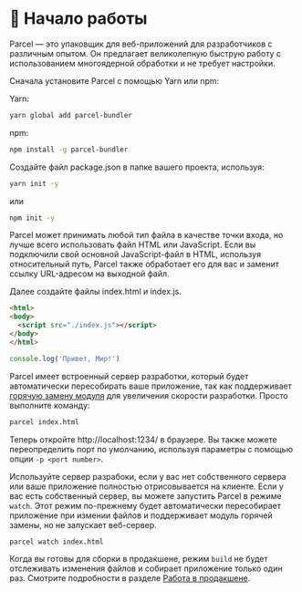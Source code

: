 # 🚀 Начало работы

Parcel&nbsp;&mdash; это упаковщик для веб-приложений для разработчиков с различным опытом. Он предлагает великолепную быструю работу с использованием многоядерной обработки и не требует настройки.

Сначала установите Parcel с помощью Yarn или npm:

Yarn:

```bash
yarn global add parcel-bundler
```

npm:

```bash
npm install -g parcel-bundler
```

Создайте файл package.json в папке вашего проекта, используя:

```bash
yarn init -y
```

или

```bash
npm init -y
```

Parcel может принимать любой тип файла в качестве точки входа, но лучше всего использовать файл HTML или JavaScript. Если вы подключили свой основной JavaScript-файл в HTML, используя относительный путь, Parcel также обработает его для вас и заменит ссылку URL-адресом на выходной файл.

Далее создайте файлы index.html и index.js.

```html
<html>
<body>
  <script src="./index.js"></script>
</body>
</html>
```

```javascript
console.log('Привет, Мир!')
```

Parcel имеет встроенный сервер разработки, который будет автоматически пересобирать ваше приложение, так как поддерживает [горячую замену модуля](hmr.html) для увеличения скорости разработки. Просто выполните команду:

```bash
parcel index.html
```

Теперь откройте http://localhost:1234/ в браузере. Вы также можете переопределить порт по умолчанию, используя параметры с помощью опции `-p <port number>`.

Используйте сервер разрабоки, если у вас нет собственного сервера или ваше приложение полностью отрисовывается на клиенте. Если у вас есть собственный сервер, вы можете запустить Parcel в режиме `watch`. Этот режим по-прежнему будет автоматически пересобирает приложение при измении файлов и поддерживает модуль горячей замены, но не запускает веб-сервер.

```bash
parcel watch index.html
```

Когда вы готовы для сборки в продакшене, режим `build` не будет отслеживать изменения файлов и собирает приложение только один раз. Смотрите подробности в разделе [Работа в продакшене](production.html).
